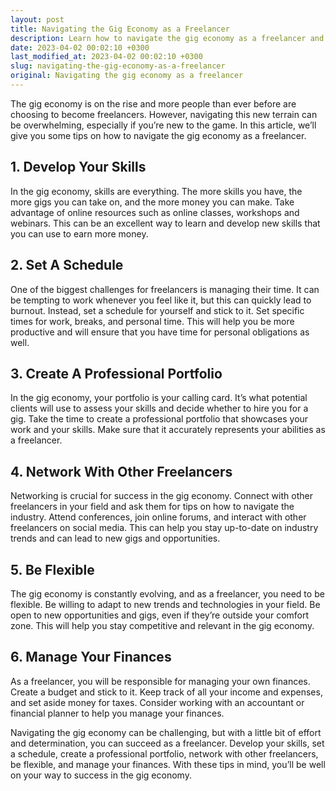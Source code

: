 ```yaml
---
layout: post
title: Navigating the Gig Economy as a Freelancer
description: Learn how to navigate the gig economy as a freelancer and earn more money.
date: 2023-04-02 00:02:10 +0300
last_modified_at: 2023-04-02 00:02:10 +0300
slug: navigating-the-gig-economy-as-a-freelancer
original: Navigating the gig economy as a freelancer
---
```

The gig economy is on the rise and more people than ever before are choosing to become freelancers. However, navigating this new terrain can be overwhelming, especially if you’re new to the game. In this article, we’ll give you some tips on how to navigate the gig economy as a freelancer.

## 1. Develop Your Skills

In the gig economy, skills are everything. The more skills you have, the more gigs you can take on, and the more money you can make. Take advantage of online resources such as online classes, workshops and webinars. This can be an excellent way to learn and develop new skills that you can use to earn more money.

## 2. Set A Schedule

One of the biggest challenges for freelancers is managing their time. It can be tempting to work whenever you feel like it, but this can quickly lead to burnout. Instead, set a schedule for yourself and stick to it. Set specific times for work, breaks, and personal time. This will help you be more productive and will ensure that you have time for personal obligations as well.

## 3. Create A Professional Portfolio

In the gig economy, your portfolio is your calling card. It’s what potential clients will use to assess your skills and decide whether to hire you for a gig. Take the time to create a professional portfolio that showcases your work and your skills. Make sure that it accurately represents your abilities as a freelancer.

## 4. Network With Other Freelancers

Networking is crucial for success in the gig economy. Connect with other freelancers in your field and ask them for tips on how to navigate the industry. Attend conferences, join online forums, and interact with other freelancers on social media. This can help you stay up-to-date on industry trends and can lead to new gigs and opportunities.

## 5. Be Flexible

The gig economy is constantly evolving, and as a freelancer, you need to be flexible. Be willing to adapt to new trends and technologies in your field. Be open to new opportunities and gigs, even if they’re outside your comfort zone. This will help you stay competitive and relevant in the gig economy.

## 6. Manage Your Finances 

As a freelancer, you will be responsible for managing your own finances. Create a budget and stick to it. Keep track of all your income and expenses, and set aside money for taxes. Consider working with an accountant or financial planner to help you manage your finances.

Navigating the gig economy can be challenging, but with a little bit of effort and determination, you can succeed as a freelancer. Develop your skills, set a schedule, create a professional portfolio, network with other freelancers, be flexible, and manage your finances. With these tips in mind, you’ll be well on your way to success in the gig economy.